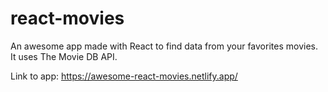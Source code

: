 # react-movies

An awesome app made with React to find data from your favorites movies. It uses The Movie DB API.

Link to app: https://awesome-react-movies.netlify.app/
